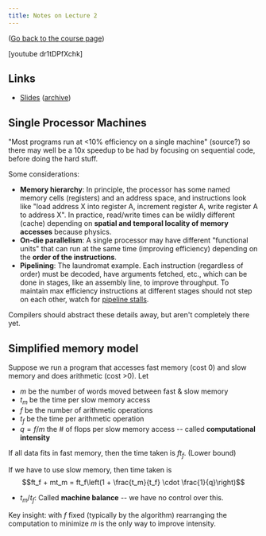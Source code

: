 ```yaml
---
title: Notes on Lecture 2
---
```


([Go back to the course page](/classes/parp/index.html))

[youtube dr1tDPfXchk]

## Links

* [Slides](https://people.eecs.berkeley.edu/~demmel/cs267_Spr16/Lectures/lecture02_memhier_jwd16_4pp.pdf) ([archive](http://web.archive.org/save/_embed/https://people.eecs.berkeley.edu/~demmel/cs267_Spr16/Lectures/lecture02_memhier_jwd16_4pp.pdf))

## Single Processor Machines

"Most programs run at &lt;10% efficiency on a single machine" (source?) so there may well be a 10x speedup to be had by focusing on sequential code, before doing the hard stuff.

Some considerations:

* **Memory hierarchy**: In principle, the processor has some named memory cells (registers) and an address space, and instructions look like "load address X into register A, increment register A, write register A to address X". In practice, read/write times can be wildly different (cache) depending on **spatial and temporal locality of memory accesses** because physics.
* **On-die parallelism**: A single processor may have different "functional units" that can run at the same time (improving efficiency) depending on the **order of the instructions**.
* **Pipelining**: The laundromat example. Each instruction (regardless of order) must be decoded, have arguments fetched, etc., which can be done in stages, like an assembly line, to improve throughput. To maintain max efficiency instructions at different stages should not step on each other, watch for [pipeline stalls](https://en.wikipedia.org/wiki/Bubble_%28computing%29).

Compilers should abstract these details away, but aren't completely there yet.

## Simplified memory model

Suppose we run a program that accesses fast memory (cost 0) and slow memory and does arithmetic (cost &gt;0). Let

* $m$ be the number of words moved between fast & slow memory
* $t_m$ be the time per slow memory access
* $f$ be the number of arithmetic operations
* $t_f$ be the time per arithmetic operation
* $q = f/m$ the # of flops per slow memory access -- called **computational intensity**

If all data fits in fast memory, then the time taken is $ft_f$. (Lower bound)

If we have to use slow memory, then time taken is $$ft_f + mt_m = ft_f\left(1 + \frac{t_m}{t_f} \cdot \frac{1}{q}\right)$$

* $t_m/t_f$: Called **machine balance** -- we have no control over this.

Key insight: with $f$ fixed (typically by the algorithm) rearranging the computation to minimize $m$ is the only way to improve intensity.
